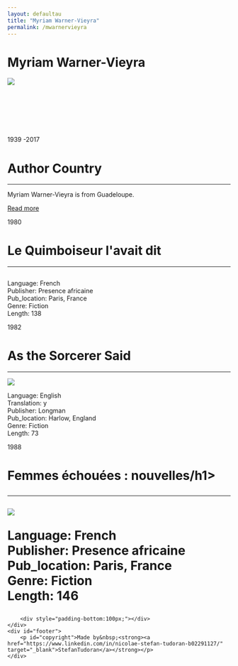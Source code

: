 ```yaml
---
layout: defaultau
title: "Myriam Warner-Vieyra"
permalink: /mwarnervieyra
---
```

<!-- partial:index.partial.html -->
<div class="content">
    <h1>Myriam Warner-Vieyra</h1>
    <div class="quote">
        <div><img src="http://ile-en-ile.org/wp-content/uploads/2003/10/warner-vieyra.jpg" class="logo"></div>
    </div>
    <div class="timeline">
        <div style="padding-bottom:100px;"></div>
        <div class="block">
            <div class="date right"><p class="right">1939 -2017</p></div>
            <div class="dot"></div>
            <div class="left first">
            <div class="author_country">
                <h1>Author Country</h1><hr>
            <div class="aclocation"><p>Myriam Warner-Vieyra is from Guadeloupe.</a></p></div>
                <div class="acreadmore"><a href="https://en.wikipedia.org/wiki/Myriam_Warner-Vieyra" target="_blank">Read more</a></div>
            </div>
            </div>
        </div>
        <div class="block">
            <div class="date left"><p class="left">1980</p></div>
            <div class="dot"></div>
            <div class="right">
                <h1>Le Quimboiseur l'avait dit</h1><hr>
                <p><img src=""></p>
                <p>
                Language: French<br/>
                Publisher: Presence africaine<br/>
                Pub_location: Paris, France<br/>
                Genre: Fiction<br/>
                Length: 138</p>
            </div>
        </div>
        <div class="block">
            <div class="date right"><p class="right">1982</p></div>
            <div class="dot"></div>
            <div class="left hide">
                <h1>As the Sorcerer Said</h1><hr>
                <p><img src="https://images-na.ssl-images-amazon.com/images/S/compressed.photo.goodreads.com/books/1457015376i/1190349.jpg"></p>
                <p>Language: English<br/>
                Translation: y<br/>
                Publisher: Longman<br/>
                Pub_location: Harlow, England<br/>
                Genre: Fiction<br/>
                Length: 73</p>
            </div>
        </div>
        <div class="block">
            <div class="date left"><p class="left">1988</p></div>
            <div class="dot"></div>
            <div class="right hide">
                <h1>Femmes échouées : nouvelles/h1><hr>
                <p><img src="https://images-na.ssl-images-amazon.com/images/I/41xHHlq-nSL._SX415_BO1,204,203,200_.jpg"></p>
                <p>Language: French<br/>
                Publisher: Presence africaine<br/>
                Pub_location: Paris, France<br/>
                Genre: Fiction<br/>
                Length: 146</p>
            </div>
        </div>

        <div style="padding-bottom:100px;"></div>
    </div>
    <div id="footer">
        <p id="copyright">Made by&nbsp;<strong><a href="https://www.linkedin.com/in/nicolae-stefan-tudoran-b02291127/" target="_blank">StefanTudoran</a></strong></p>
    </div>
</div>
<!-- partial -->
  <script src='https://cdnjs.cloudflare.com/ajax/libs/jquery/3.1.1/jquery.min.js'></script><script  src="assets/js/authorscript.js"></script>
